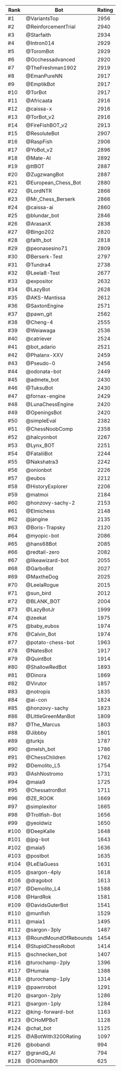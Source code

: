 Rank|Bot|Rating
---|---|---
#1|@VariantsTop|2956
#2|@ReinforcementTrial|2940
#3|@Starfaith|2934
#4|@Intron014|2929
#5|@ToromBot|2929
#6|@Occhessadvanced|2920
#7|@TheFreshman1902|2919
#8|@EmanPureNN|2917
#9|@EmptikBot|2917
#10|@TorBot|2917
#11|@Africaata|2916
#12|@caissa-x|2916
#13|@TorBot_v2|2916
#14|@FireFishBOT_v2|2913
#15|@ResoluteBot|2907
#16|@RaspFish|2906
#17|@YoBot_v2|2896
#18|@Mate-AI|2892
#19|@ttBOT|2887
#20|@ZugzwangBot|2887
#21|@European_Chess_Bot|2880
#22|@LordNTR|2866
#23|@Mr_Chess_Berserk|2866
#24|@caissa-ai|2860
#25|@blundar_bot|2846
#26|@ArasanX|2838
#27|@Bingo202|2820
#28|@faith_bot|2818
#29|@peonasesino71|2809
#30|@Berserk-Test|2797
#31|@Tundra4|2738
#32|@Leela8-Test|2677
#33|@expositor|2632
#34|@LazyBot|2628
#35|@AKS-Mantissa|2612
#36|@SaxtonEngine|2571
#37|@pawn_git|2562
#38|@Cheng-4|2555
#39|@Weiawaga|2536
#40|@catriever|2524
#41|@bot_adario|2521
#42|@Phalanx-XXV|2459
#43|@Pseudo-0|2456
#44|@odonata-bot|2449
#45|@admete_bot|2430
#46|@TuksuBot|2430
#47|@fornax-engine|2429
#48|@LunaChessEngine|2420
#49|@OpeningsBot|2420
#50|@simpleEval|2382
#51|@ChessNoobComp|2358
#52|@halcyonbot|2267
#53|@Lynx_BOT|2251
#54|@FataliiBot|2244
#55|@Nakshatra3|2242
#56|@onionbot|2226
#57|@eubos|2212
#58|@HistoryExplorer|2206
#59|@matmoi|2184
#60|@honzovy-sachy-2|2153
#61|@Elmichess|2148
#62|@jangine|2135
#63|@Boris-Trapsky|2120
#64|@myopic-bot|2086
#65|@hans68Bot|2085
#66|@redtail-zero|2082
#67|@likeawizard-bot|2055
#68|@GarboBot|2027
#69|@MaxtheDog|2025
#70|@LeelaRogue|2015
#71|@sun_bird|2012
#72|@BLANK_BOT|2004
#73|@LazyBotJr|1999
#74|@zeekat|1975
#75|@baby_eubos|1974
#76|@Calvin_Bot|1974
#77|@potato-chess-bot|1963
#78|@NatesBot|1917
#79|@QuintBot|1914
#80|@ShallowRedBot|1893
#81|@Dinora|1869
#82|@Virutor|1857
#83|@notropis|1835
#84|@ai-con|1824
#85|@honzovy-sachy|1823
#86|@LittleGreenManBot|1809
#87|@The_Marcus|1803
#88|@Jibbby|1801
#89|@turkjs|1787
#90|@melsh_bot|1786
#91|@ChessChildren|1762
#92|@Demolito_L5|1754
#93|@AshNostromo|1731
#94|@maia9|1725
#95|@ChessatronBot|1711
#96|@ZE_ROOK|1669
#97|@simplexitor|1665
#98|@Trollfish-Bot|1656
#99|@yeoldwiz|1650
#100|@DeepKalle|1648
#101|@jpg-bot|1643
#102|@maia5|1636
#103|@postbot|1635
#104|@LeElaGuess|1631
#105|@sargon-4ply|1618
#106|@dragobot|1613
#107|@Demolito_L4|1588
#108|@HardRok|1581
#109|@DavidsGuterBot|1541
#110|@munfish|1529
#111|@maia1|1495
#112|@sargon-3ply|1487
#113|@RoundMoundOfRebounds|1454
#114|@StupidChessRobot|1414
#115|@schnecken_bot|1407
#116|@turochamp-2ply|1396
#117|@Humaia|1388
#118|@turochamp-1ply|1314
#119|@pawnrobot|1291
#120|@sargon-2ply|1286
#121|@sargon-1ply|1284
#122|@king-forward-bot|1163
#123|@CHoMPBoT|1128
#124|@chat_bot|1125
#125|@ABotWith3200Rating|1097
#126|@bobandi|994
#127|@grandQ_AI|794
#128|@G0thamB0t|625
